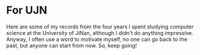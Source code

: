# For UJN
Here are some of my records from the four years I spent studying computer science at the University of JiNan, although I didn't do anything impressive. Anyway, I often use a word to motivate myself, no one can go back to the past, but anyone can start from now. So, keep going!
